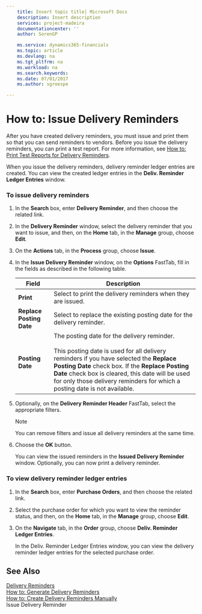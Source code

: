 ```yaml
---
    title: Insert topic title| Microsoft Docs
    description: Insert description
    services: project-madeira
    documentationcenter: ''
    author: SorenGP

    ms.service: dynamics365-financials
    ms.topic: article
    ms.devlang: na
    ms.tgt_pltfrm: na
    ms.workload: na
    ms.search.keywords:
    ms.date: 07/01/2017
    ms.author: sgroespe

---
```

# How to: Issue Delivery Reminders
After you have created delivery reminders, you must issue and print them so that you can send reminders to vendors. Before you issue the delivery reminders, you can print a test report. For more information, see [How to: Print Test Reports for Delivery Reminders](how-to-print-test-reports-for-delivery-reminders.md).  
  
 When you issue the delivery reminders, delivery reminder ledger entries are created. You can view the created ledger entries in the **Deliv. Reminder Ledger Entries** window.  
  
### To issue delivery reminders  
  
1.  In the **Search** box, enter **Delivery Reminder**, and then choose the related link.  
  
2.  In the **Delivery Reminder** window, select the delivery reminder that you want to issue, and then, on the **Home** tab, in the **Manage** group, choose **Edit**.  
  
3.  On the **Actions** tab, in the **Process** group, choose **Issue**.  
  
4.  In the **Issue Delivery Reminder** window, on the **Options** FastTab, fill in the fields as described in the following table.  
  
    |Field|Description|  
    |---------------------------------|---------------------------------------|  
    |**Print**|Select to print the delivery reminders when they are issued.|  
    |**Replace Posting Date**|Select to replace the existing posting date for the delivery reminder.|  
    |**Posting Date**|The posting date for the delivery reminder.<br /><br /> This posting date is used for all delivery reminders if you have selected the **Replace Posting Date** check box. If the **Replace Posting Date** check box is cleared, this date will be used for only those delivery reminders for which a posting date is not available.|  
  
5.  Optionally, on the **Delivery Reminder Header** FastTab, select the appropriate filters.  
  
    > [!NOTE]  
    >  You can remove filters and issue all delivery reminders at the same time.  
  
6.  Choose the **OK** button.  
  
     You can view the issued reminders in the **Issued Delivery Reminder** window. Optionally, you can now print a delivery reminder.  
  
### To view delivery reminder ledger entries  
  
1.  In the **Search** box, enter **Purchase Orders**, and then choose the related link.  
  
2.  Select the purchase order for which you want to view the reminder status, and then, on the **Home** tab, in the **Manage** group, choose **Edit**.  
  
3.  On the **Navigate** tab, in the **Order** group, choose **Deliv. Reminder Ledger Entries**.  
  
     In the Deliv. Reminder Ledger Entries window, you can view the delivery reminder ledger entries for the selected purchase order.  
  
## See Also  
 [Delivery Reminders](delivery-reminders.md)   
 [How to: Generate Delivery Reminders](how-to-generate-delivery-reminders.md)   
 [How to: Create Delivery Reminders Manually](how-to-create-delivery-reminders-manually.md)   
 Issue Delivery Reminder